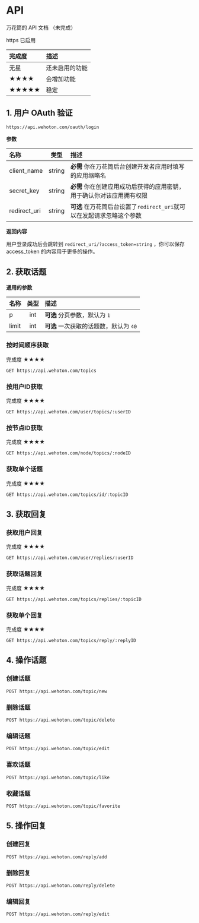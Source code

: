 # API

万花筒的 API 文档 （未完成）

https 已启用

| 完成度  | 描述  |
| :---- |:-----|
|无星|还未启用的功能|
|★★★★|会增加功能|
|★★★★★|稳定|

## 1. 用户 OAuth 验证

`https://api.wehoton.com/oauth/login`

**参数**

| 名称  | 类型  | 描述 |
| :---- |:-----:| :----|
| client_name| string |**必需** 你在万花筒后台创建开发者应用时填写的应用缩略名
| secret_key | string | **必需** 你在创建应用成功后获得的应用密钥，用于确认你对该应用拥有权限 |
| redirect_uri | string | **可选** 在万花筒后台设置了`redirect_uri`就可以在发起请求忽略这个参数|

**返回内容**

用户登录成功后会跳转到 `redirect_uri/?access_token=string` ，你可以保存 access_token 的内容用于更多的操作。

## 2. 获取话题

**通用的参数** 

| 名称  | 类型  | 描述 |
| :---- |:-----:| :----|
| p | int | **可选** 分页参数，默认为 `1`|
| limit | int | **可选** 一次获取的话题数，默认为 `40` |


### 按时间顺序获取 

完成度 ★★★★

`GET https://api.wehoton.com/topics`

### 按用户ID获取

完成度 ★★★★

`GET https://api.wehoton.com/user/topics/:userID`

### 按节点ID获取

完成度 ★★★★

`GET https://api.wehoton.com/node/topics/:nodeID`

### 获取单个话题

完成度 ★★★★

`GET https://api.wehoton.com/topics/id/:topicID`

## 3. 获取回复

### 获取用户回复

完成度 ★★★★

`GET https://api.wehoton.com/user/replies/:userID`

### 获取话题回复

完成度 ★★★★

`GET https://api.wehoton.com/topics/replies/:topicID`

### 获取单个回复

完成度 ★★★★

`GET https://api.wehoton.com/topics/reply/:replyID`

## 4. 操作话题

### 创建话题

`POST https://api.wehoton.com/topic/new`

### 删除话题

`POST https://api.wehoton.com/topic/delete`

### 编辑话题

`POST https://api.wehoton.com/topic/edit`

### 喜欢话题

`POST https://api.wehoton.com/topic/like`

### 收藏话题

`POST https://api.wehoton.com/topic/favorite`

## 5. 操作回复

### 创建回复

`POST https://api.wehoton.com/reply/add`

### 删除回复

`POST https://api.wehoton.com/reply/delete`

### 编辑回复

`POST https://api.wehoton.com/reply/edit`

